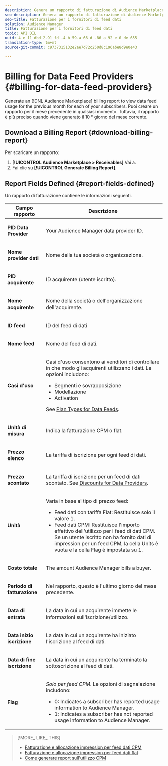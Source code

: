 ```yaml
---
description: Genera un rapporto di fatturazione di Audience Marketplace per visualizzare l'utilizzo dei feed di dati per il mese precedente per ogni utente iscritto. Puoi creare un rapporto per il mese precedente in qualsiasi momento. Tuttavia, il rapporto è più preciso quando viene generato il 10 ° giorno del mese corrente.
seo-description: Genera un rapporto di fatturazione di Audience Marketplace per visualizzare l'utilizzo dei feed di dati per il mese precedente per ogni utente iscritto. Puoi creare un rapporto per il mese precedente in qualsiasi momento. Tuttavia, il rapporto è più preciso quando viene generato il 10 ° giorno del mese corrente.
seo-title: Fatturazione per i fornitori di feed dati
solution: Audience Manager
title: Fatturazione per i fornitori di feed dati
topic: API DIL
uuid: 4 e 11 dbd 2-91 fd -4 b 59-a 66 d -86 a 92 e 0 de 655
translation-type: tm+mt
source-git-commit: c9737315132e2ae7d72c250d8c196abe8d9e0e43

---
```



# Billing for Data Feed Providers {#billing-for-data-feed-providers}

Generate an [!DNL Audience Marketplace] billing report to view data feed usage for the previous month for each of your subscribers. Puoi creare un rapporto per il mese precedente in qualsiasi momento. Tuttavia, il rapporto è più preciso quando viene generato il 10 ° giorno del mese corrente.

## Download a Billing Report {#download-billing-report}

Per scaricare un rapporto:

1. **[!UICONTROL Audience Marketplace > Receivables]** Vai a.
1. Fai clic su **[!UICONTROL Generate Billing Report]**.

## Report Fields Defined {#report-fields-defined}

Un rapporto di fatturazione contiene le informazioni seguenti.

<table id="table_B433D5059F6446068683E425B1D87520"> 
 <thead> 
  <tr> 
   <th colname="col1" class="entry"> Campo rapporto </th> 
   <th colname="col2" class="entry"> Descrizione </th> 
  </tr> 
 </thead>
 <tbody> 
  <tr> 
   <td colname="col1"> <p><b><span class="uicontrol"> PID Data Provider</span></b> </p> </td> 
   <td colname="col2"> <p>Your <span class="keyword"> Audience Manager</span> data provider ID. </p> </td> 
  </tr> 
  <tr> 
   <td colname="col1"> <p><b><span class="uicontrol"> Nome provider dati</span></b> </p> </td> 
   <td colname="col2"> <p>Nome della tua società o organizzazione. </p> </td> 
  </tr> 
  <tr> 
   <td colname="col1"> <p><b><span class="uicontrol"> PID acquirente</span></b> </p> </td> 
   <td colname="col2"> <p>ID acquirente (utente iscritto). </p> </td> 
  </tr> 
  <tr> 
   <td colname="col1"> <p><b><span class="uicontrol"> Nome acquirente</span></b> </p> </td> 
   <td colname="col2"> <p>Nome della società o dell'organizzazione dell'acquirente. </p> </td> 
  </tr> 
  <tr> 
   <td colname="col1"> <p><b><span class="uicontrol"> ID feed</span></b> </p> </td> 
   <td colname="col2"> <p>ID del feed di dati </p> </td> 
  </tr> 
  <tr> 
   <td colname="col1"> <p><b><span class="uicontrol"> Nome feed</span></b> </p> </td> 
   <td colname="col2"> <p>Nome del feed di dati. </p> </td> 
  </tr> 
  <tr> 
   <td colname="col1"> <p><b><span class="uicontrol"> Casi d'uso</span></b> </p> </td> 
   <td colname="col2"> <p>Casi d'uso consentono ai venditori di controllare in che modo gli acquirenti utilizzano i dati. Le opzioni includono: </p> 
    <ul id="ul_8230A93B5DCE4C10B025D3C761F72CEF"> 
     <li id="li_3400C6475F6D43D7AF54D9A0ED9C09E0">Segmenti e sovrapposizione </li> 
     <li id="li_65DFEF1EA6C341ACB5B72FF629F10AFC">Modellazione </li> 
     <li id="li_B84935B93ADE4D299732CE7E099DF7B3">Activation </li> 
    </ul> <p>See <a href="../../../features/audience-marketplace/marketplace-data-providers/marketplace-create-manage-feeds.md#plan-types"> Plan Types for Data Feeds</a>. </p> </td> 
  </tr> 
  <tr> 
   <td colname="col1"> <p><b><span class="uicontrol"> Unità di misura</span></b> </p> </td> 
   <td colname="col2"> <p>Indica la fatturazione CPM o flat. </p> </td> 
  </tr> 
  <tr> 
   <td colname="col1"> <p><b><span class="uicontrol"> Prezzo elenco</span></b> </p> </td> 
   <td colname="col2"> <p>La tariffa di iscrizione per ogni feed di dati. </p> </td> 
  </tr> 
  <tr> 
   <td colname="col1"> <p><b><span class="uicontrol"> Prezzo scontato</span></b> </p> </td> 
   <td colname="col2"> <p>La tariffa di iscrizione per un feed di dati scontato. See <a href="../../../features/audience-marketplace/marketplace-data-providers/marketplace-create-manage-feeds.md#discounts"> Discounts for Data Providers</a>. </p> </td> 
  </tr> 
  <tr> 
   <td colname="col1"> <p><b><span class="uicontrol"> Unità</span></b> </p> </td> 
   <td colname="col2"> <p>Varia in base al tipo di prezzo feed: </p> 
    <ul id="ul_01550B436EEE4FBC8C9945E08E3CE2C6"> 
     <li id="li_C589F6A751AB407E853AC6F726A47F14">Feed dati con tariffa Flat: Restituisce solo il valore 1. </li> 
     <li id="li_F93F8AEB2D8C45BFA0305E7808AFF848">Feed dati CPM: Restituisce l'importo effettivo dell'utilizzo per i feed di dati CPM. Se un utente iscritto non ha fornito dati di impression per un feed CPM, la cella Units è vuota e la cella Flag è impostata su 1. </li> 
    </ul> </td> 
  </tr> 
  <tr> 
   <td colname="col1"> <p><b><span class="uicontrol"> Costo totale</span></b> </p> </td> 
   <td colname="col2"> <p>The amount <span class="keyword"> Audience Manager</span> bills a buyer. </p> </td> 
  </tr> 
  <tr> 
   <td colname="col1"> <p><b><span class="uicontrol"> Periodo di fatturazione</span></b> </p> </td> 
   <td colname="col2"> <p> Nel rapporto, questo è l'ultimo giorno del mese precedente. </p> </td> 
  </tr> 
  <tr> 
   <td colname="col1"> <p><b><span class="uicontrol"> Data di entrata</span></b> </p> </td> 
   <td colname="col2"> <p>La data in cui un acquirente immette le informazioni sull'iscrizione/utilizzo. </p> </td> 
  </tr> 
  <tr> 
   <td colname="col1"> <p><b><span class="uicontrol"> Data inizio iscrizione</span></b> </p> </td> 
   <td colname="col2"> <p>La data in cui un acquirente ha iniziato l'iscrizione al feed di dati. </p> </td> 
  </tr> 
  <tr> 
   <td colname="col1"> <p><b><span class="uicontrol"> Data di fine iscrizione</span></b> </p> </td> 
   <td colname="col2"> <p>La data in cui un acquirente ha terminato la sottoscrizione al feed di dati. </p> </td> 
  </tr> 
  <tr> 
   <td colname="col1"> <p><b><span class="uicontrol"> Flag</span></b> </p> </td> 
   <td colname="col2"> <p> <i>Solo per feed CPM</i>. Le opzioni di segnalazione includono: </p> 
    <ul id="ul_509BC73B754A43299F8D719AB0805ABD"> 
     <li id="li_AB35E33B68EC49A187495DF6B9D86563">0: Indicates a subscriber has reported usage information to <span class="keyword"> Audience Manager</span>. </li> 
     <li id="li_2E4871B127A84EC586A9F3659F52D67E">1: Indicates a subscriber has not reported usage information to <span class="keyword"> Audience Manager</span>. </li> 
    </ul> </td> 
  </tr> 
 </tbody> 
</table>

>[!MORE_ LIKE_ THIS]
>
>* [Fatturazione e allocazione impression per feed dati CPM](../../../features/audience-marketplace/marketplace-data-buyers/marketplace-buyer-billing.md#cost-attribution)
>* [Fatturazione e allocazione impression per feed dati flat](../../../features/audience-marketplace/marketplace-data-buyers/marketplace-buyer-billing.md)
>* [Come generare report sull'utilizzo CPM](../../../features/audience-marketplace/marketplace-data-buyers/marketplace-buyer-billing.md#report-cpm-usage)

